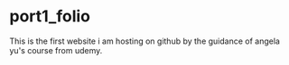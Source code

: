 # port1_folio
This is the first website i am hosting on github by the guidance of angela yu's course from udemy.
